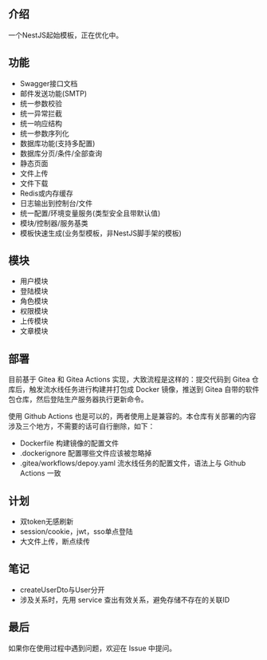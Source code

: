## 介绍

一个NestJS起始模板，正在优化中。

## 功能
- Swagger接口文档
- 邮件发送功能(SMTP)
- 统一参数校验
- 统一异常拦截
- 统一响应结构
- 统一参数序列化
- 数据库功能(支持多配置)
- 数据库分页/条件/全部查询
- 静态页面
- 文件上传
- 文件下载
- Redis或内存缓存
- 日志输出到控制台/文件
- 统一配置/环境变量服务(类型安全且带默认值)
- 模块/控制器/服务基类
- 模板快速生成(业务型模板，非NestJS脚手架的模板)

## 模块
- 用户模块
- 登陆模块
- 角色模块
- 权限模块
- 上传模块
- 文章模块

## 部署

目前基于 Gitea 和 Gitea Actions 实现，大致流程是这样的：提交代码到 Gitea 仓库后，触发流水线任务进行构建并打包成 Docker 镜像，推送到 Gitea 自带的软件包仓库，然后登陆生产服务器执行更新命令。

使用 Github Actions 也是可以的，两者使用上是兼容的。本仓库有关部署的内容涉及三个地方，不需要的话可自行删除，如下：

- Dockerfile 构建镜像的配置文件
- .dockerignore 配置哪些文件应该被忽略掉
- .gitea/workflows/depoy.yaml 流水线任务的配置文件，语法上与 Github Actions 一致

## 计划
- 双token无感刷新
- session/cookie，jwt，sso单点登陆
- 大文件上传，断点续传

## 笔记

- createUserDto与User分开
- 涉及关系时，先用 service 查出有效关系，避免存储不存在的关联ID

## 最后

如果你在使用过程中遇到问题，欢迎在 Issue 中提问。